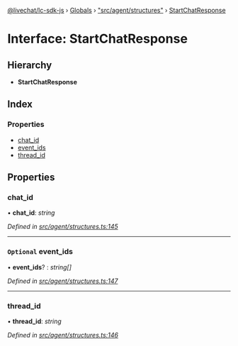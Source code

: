 [@livechat/lc-sdk-js](../README.md) › [Globals](../globals.md) › ["src/agent/structures"](../modules/_src_agent_structures_.md) › [StartChatResponse](_src_agent_structures_.startchatresponse.md)

# Interface: StartChatResponse

## Hierarchy

* **StartChatResponse**

## Index

### Properties

* [chat_id](_src_agent_structures_.startchatresponse.md#chat_id)
* [event_ids](_src_agent_structures_.startchatresponse.md#optional-event_ids)
* [thread_id](_src_agent_structures_.startchatresponse.md#thread_id)

## Properties

###  chat_id

• **chat_id**: *string*

*Defined in [src/agent/structures.ts:145](https://github.com/livechat/lc-sdk-js/blob/efba8ac/src/agent/structures.ts#L145)*

___

### `Optional` event_ids

• **event_ids**? : *string[]*

*Defined in [src/agent/structures.ts:147](https://github.com/livechat/lc-sdk-js/blob/efba8ac/src/agent/structures.ts#L147)*

___

###  thread_id

• **thread_id**: *string*

*Defined in [src/agent/structures.ts:146](https://github.com/livechat/lc-sdk-js/blob/efba8ac/src/agent/structures.ts#L146)*
